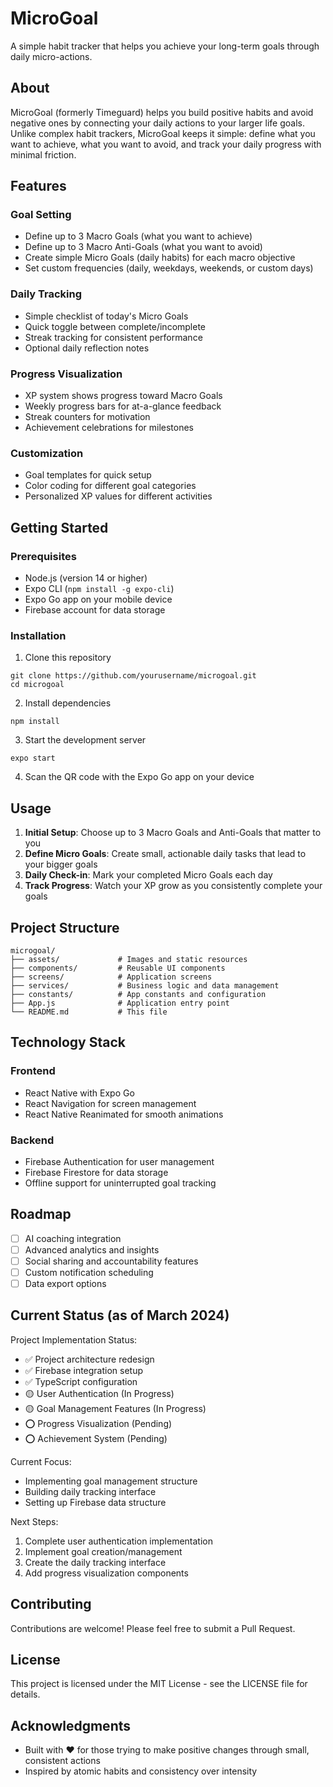 # MicroGoal

A simple habit tracker that helps you achieve your long-term goals through daily micro-actions.

## About

MicroGoal (formerly Timeguard) helps you build positive habits and avoid negative ones by connecting your daily actions to your larger life goals. Unlike complex habit trackers, MicroGoal keeps it simple: define what you want to achieve, what you want to avoid, and track your daily progress with minimal friction.

## Features

### Goal Setting
- Define up to 3 Macro Goals (what you want to achieve)
- Define up to 3 Macro Anti-Goals (what you want to avoid)
- Create simple Micro Goals (daily habits) for each macro objective
- Set custom frequencies (daily, weekdays, weekends, or custom days)

### Daily Tracking
- Simple checklist of today's Micro Goals
- Quick toggle between complete/incomplete
- Streak tracking for consistent performance
- Optional daily reflection notes

### Progress Visualization
- XP system shows progress toward Macro Goals
- Weekly progress bars for at-a-glance feedback
- Streak counters for motivation
- Achievement celebrations for milestones

### Customization
- Goal templates for quick setup
- Color coding for different goal categories
- Personalized XP values for different activities

## Getting Started

### Prerequisites
- Node.js (version 14 or higher)
- Expo CLI (`npm install -g expo-cli`)
- Expo Go app on your mobile device
- Firebase account for data storage

### Installation

1. Clone this repository
```
git clone https://github.com/yourusername/microgoal.git
cd microgoal
```

2. Install dependencies
```
npm install
```

3. Start the development server
```
expo start
```

4. Scan the QR code with the Expo Go app on your device

## Usage

1. **Initial Setup**: Choose up to 3 Macro Goals and Anti-Goals that matter to you
2. **Define Micro Goals**: Create small, actionable daily tasks that lead to your bigger goals
3. **Daily Check-in**: Mark your completed Micro Goals each day
4. **Track Progress**: Watch your XP grow as you consistently complete your goals

## Project Structure

```
microgoal/
├── assets/             # Images and static resources
├── components/         # Reusable UI components
├── screens/            # Application screens
├── services/           # Business logic and data management
├── constants/          # App constants and configuration
├── App.js              # Application entry point
└── README.md           # This file
```

## Technology Stack

### Frontend
- React Native with Expo Go
- React Navigation for screen management
- React Native Reanimated for smooth animations

### Backend
- Firebase Authentication for user management
- Firebase Firestore for data storage
- Offline support for uninterrupted goal tracking

## Roadmap

- [ ] AI coaching integration
- [ ] Advanced analytics and insights
- [ ] Social sharing and accountability features
- [ ] Custom notification scheduling
- [ ] Data export options

## Current Status (as of March 2024)

Project Implementation Status:
- ✅ Project architecture redesign 
- ✅ Firebase integration setup
- ✅ TypeScript configuration
- 🟡 User Authentication (In Progress)
- 🟡 Goal Management Features (In Progress)
- ⭕ Progress Visualization (Pending)
- ⭕ Achievement System (Pending)

Current Focus:
- Implementing goal management structure
- Building daily tracking interface
- Setting up Firebase data structure

Next Steps:
1. Complete user authentication implementation
2. Implement goal creation/management
3. Create the daily tracking interface
4. Add progress visualization components

## Contributing

Contributions are welcome! Please feel free to submit a Pull Request.

## License

This project is licensed under the MIT License - see the LICENSE file for details.

## Acknowledgments

- Built with ❤️ for those trying to make positive changes through small, consistent actions
- Inspired by atomic habits and consistency over intensity